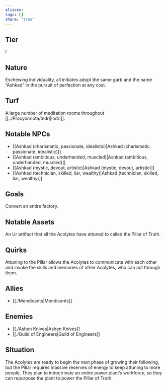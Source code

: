 ```yaml
---
aliases: 
tags: []
share: "true"
---
```

## Tier

I

## Nature

Eschewing individuality, all initiates adopt the same garb and the name “Ashkad” in the pursuit of perfection at any cost.

## Turf

A large number of meditation rooms throughout [[../Procyon/Iota/Indri|Indri]].

## Notable NPCs

- [[Ashkad (charismatic, passionate, idealistic)|Ashkad (charismatic, passionate, idealistic)]]
- [[Ashkad (ambitious, underhanded, muscled)|Ashkad (ambitious, underhanded, muscled)]]
- [[Ashkad (mystic, devout, artistic)|Ashkad (mystic, devout, artistic)]]
- [[Ashkad (technician, skilled, liar, wealthy)|Ashkad (technician, skilled, liar, wealthy)]]


## Goals

Convert an entire factory.

## Notable Assets

An Ur artifact that all the Acolytes have attuned to called the Pillar of Truth.

## Quirks

Attuning to the Pillar allows the Acolytes to communicate with each other and invoke the skills and memories of other Acolytes, who can act through them.

## Allies

- [[./Mendicants|Mendicants]]


## Enemies

- [[./Ashen Knives|Ashen Knives]]
- [[./Guild of Engineers|Guild of Engineers]]


## Situation

The Acolytes are ready to begin the next phase of growing their following, but the Pillar requires massive reserves of energy to keep attuning to more people. They plan to indoctrinate an entire power plant’s workforce, so they can repurpose the plant to power the Pillar of Truth.
